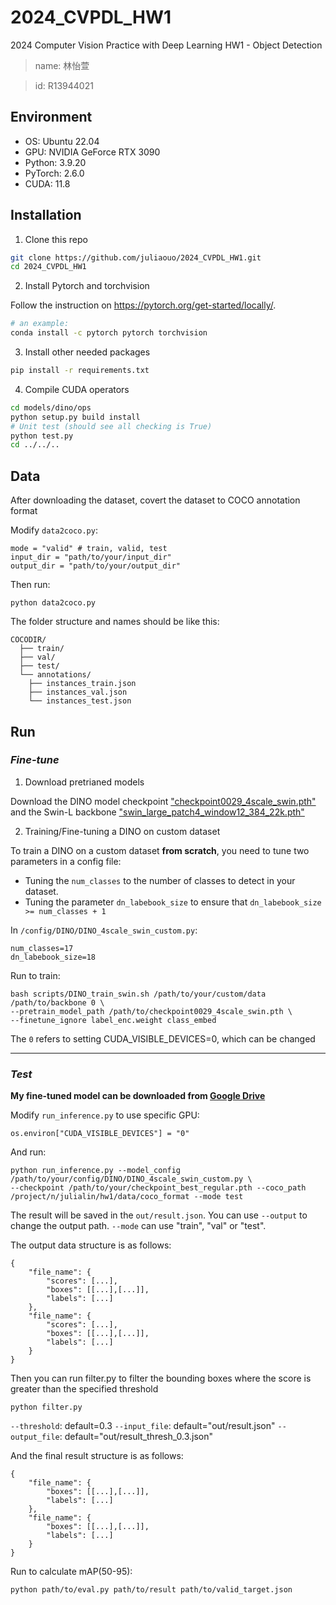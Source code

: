 # 2024_CVPDL_HW1
2024 Computer Vision Practice with Deep Learning HW1 - Object Detection
> name: 林怡萱

> id: R13944021

## Environment
- OS: Ubuntu 22.04
- GPU: NVIDIA GeForce RTX 3090
- Python: 3.9.20
- PyTorch: 2.6.0
- CUDA: 11.8

## Installation

   1. Clone this repo
   ```sh
   git clone https://github.com/juliaouo/2024_CVPDL_HW1.git
   cd 2024_CVPDL_HW1
   ```

   2. Install Pytorch and torchvision

   Follow the instruction on https://pytorch.org/get-started/locally/.
   ```sh
   # an example:
   conda install -c pytorch pytorch torchvision
   ```

   3. Install other needed packages
   ```sh
   pip install -r requirements.txt
   ```

   4. Compile CUDA operators
   ```sh
   cd models/dino/ops
   python setup.py build install
   # Unit test (should see all checking is True)
   python test.py
   cd ../../..
   ```


## Data

After downloading the dataset, covert the dataset to COCO annotation format

Modify `data2coco.py`:
```
mode = "valid" # train, valid, test
input_dir = "path/to/your/input_dir"
output_dir = "path/to/your/output_dir"
```

Then run:
```
python data2coco.py
```

The folder structure and names should be like this:
```
COCODIR/
  ├── train/
  ├── val/
  ├── test/
  └── annotations/
  	├── instances_train.json
  	├── instances_val.json
  	└── instances_test.json
```



## Run

### *Fine-tune*

1. Download pretrianed models

Download the DINO model checkpoint ["checkpoint0029_4scale_swin.pth"](https://drive.google.com/file/d/1CrzFP0RycSC24KKmF5k0libLRJgpX9x0/view?usp=drive_link) and the Swin-L backbone ["swin_large_patch4_window12_384_22k.pth"](https://github.com/SwinTransformer/storage/releases/download/v1.0.0/swin_large_patch4_window12_384_22k.pth)

2. Training/Fine-tuning a DINO on custom dataset

To train a DINO on a custom dataset **from scratch**, you need to tune two parameters in a config file:
- Tuning the `num_classes` to the number of classes to detect in your dataset.
- Tuning the parameter `dn_labebook_size` to ensure that `dn_labebook_size >= num_classes + 1`

In `/config/DINO/DINO_4scale_swin_custom.py`:
```
num_classes=17
dn_labebook_size=18
```

Run to train:
```
bash scripts/DINO_train_swin.sh /path/to/your/custom/data /path/to/backbone 0 \
--pretrain_model_path /path/to/checkpoint0029_4scale_swin.pth \
--finetune_ignore label_enc.weight class_embed
```
The `0` refers to setting CUDA_VISIBLE_DEVICES=0, which can be changed

---

### *Test*

**My fine-tuned model can be downloaded from [Google Drive](https://drive.google.com/file/d/1yr1BKH_VrC51cKn_5RKG7_b_zMdExSr1/view?usp=sharing)**

Modify `run_inference.py` to use specific GPU:
```
os.environ["CUDA_VISIBLE_DEVICES"] = "0"
```

And run:
```
python run_inference.py --model_config /path/to/your/config/DINO/DINO_4scale_swin_custom.py \
--checkpoint /path/to/your/checkpoint_best_regular.pth --coco_path /project/n/julialin/hw1/data/coco_format --mode test
```
The result will be saved in the `out/result.json`. You can use `--output` to change the output path. `--mode` can use "train", "val" or "test".

The output data structure is as follows:
```
{
    "file_name": {
        "scores": [...],
        "boxes": [[...],[...]],
        "labels": [...]
    },
    "file_name": {
        "scores": [...],
        "boxes": [[...],[...]],
        "labels": [...]
    }
}
```

Then you can run filter.py to filter the bounding boxes where the score is greater than the specified threshold
```
python filter.py
```
`--threshold`: default=0.3
`--input_file`: default="out/result.json"
`--output_file`: default="out/result_thresh_0.3.json"

And the final result structure is as follows:
```
{
    "file_name": {
        "boxes": [[...],[...]],
        "labels": [...]
    },
    "file_name": {
        "boxes": [[...],[...]],
        "labels": [...]
    }
}
```

Run to calculate mAP(50-95):

```
python path/to/eval.py path/to/result path/to/valid_target.json
```
